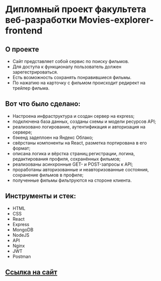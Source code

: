 # Дипломный проект факультета веб-разработки Movies-explorer-frontend

## О проекте

- Сайт представляет собой сервис по поиску фильмов. 
- Для доступа к функционалу пользователь должен зарегестрироваться.
- Есть возможность сохранять понравившиеся фильмы.
- По нажатию на карточку с фильмом происходит редирект на трейлер фильма.

## Вот что было сделано:
- Настроена инфраструктура и создан сервер на express;
- подключена база данных, созданы схемы и модели ресурсов API;
- реализовано логирование, аутентификация и авторизация на сервере;
- бэкенд задеплоен на Яндекс Облако;
- свёрстаны компоненты на React, разметка портирована в его формат;
- описана логика и вёрстка страниц регистрации, логина, редактирования профиля, сохранённых фильмов;
- реализованы асинхронные GET- и POST-запросы к API;
- проработаны авторизованные и неавторизованные состояния, сохранение фильмов в профиле;
- полученные фильмы фильтруются на стороне клиента.

## Инструменты и стек:
- HTML
- CSS
- React 
- Express 
- MongoDB 
- NodeJS 
- API 
- Nginx 
- JWT 
- Postman

## [Ссылка на сайт](https://hvny-diplom.students.nomoredomainsrocks.ru/)